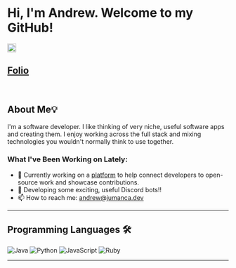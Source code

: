 
# Hi, I'm Andrew. Welcome to my GitHub!

<a href="https://www.linkedin.com/in/andrew-jumanca/" target="_blank"><img align="center" src="https://raw.githubusercontent.com/rahuldkjain/github-profile-readme-generator/master/src/images/icons/Social/linked-in-alt.svg" alt="your-linkedin-profile" height="20" width="20" /></a> <h2><a href="https://www.jumanca.dev/">Folio</a></h2>
&nbsp;
## About Me💡
I'm a software developer. I like thinking of very niche, useful software apps and creating them. I enjoy working across the full stack and mixing technologies you wouldn't normally think to use together.

### What I've Been Working on Lately:

- 🔭 Currently working on a [platform](https://gitreps.com) to help connect developers to open-source work and showcase contributions.
- 🌱 Developing some exciting, useful Discord bots!!
- 📫 How to reach me: [andrew@jumanca.dev](mailto:andrew@jumanca.dev)

---

## Programming Languages 🛠️
![Java](https://img.shields.io/badge/java-%23ED8B00.svg?style=for-the-badge&logo=openjdk&logoColor=white)
![Python](https://img.shields.io/badge/python-3670A0?style=for-the-badge&logo=python&logoColor=ffdd54)
![JavaScript](https://img.shields.io/badge/javascript-%23323330.svg?style=for-the-badge&logo=javascript&logoColor=%23F7DF1E)
![Ruby](https://img.shields.io/badge/ruby-%23CC342D.svg?style=for-the-badge&logo=ruby&logoColor=white)

---
